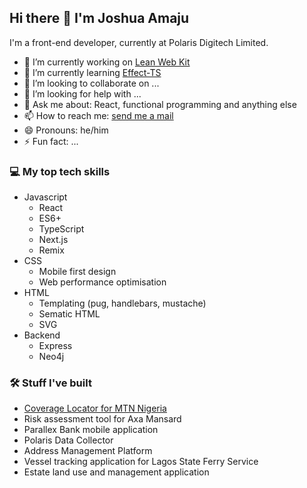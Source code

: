 ## Hi there 👋 I'm Joshua Amaju

I'm a front-end developer, currently at Polaris Digitech Limited.

- 🔭 I’m currently working on [Lean Web Kit](https://github.com/theleanweb/kit/tree/main/packages/core)
- 🌱 I’m currently learning [Effect-TS](https://www.effect.website/)
- 👯 I’m looking to collaborate on ...
- 🤔 I’m looking for help with ...
- 💬 Ask me about: React, functional programming and anything else
- 📫 How to reach me: <a href="mailto:joshsemail4work@gmail.com">send me a mail</a>
- 😄 Pronouns: he/him
- ⚡ Fun fact: ...

### 💻 My top tech skills
- Javascript
  - React
  - ES6+
  - TypeScript
  - Next.js
  - Remix
- CSS
  - Mobile first design
  - Web performance optimisation
- HTML
  - Templating (pug, handlebars, mustache)
  - Sematic HTML
  - SVG
- Backend
  - Express
  - Neo4j

### 🛠️ Stuff I've built
- [Coverage Locator for MTN Nigeria](https://coverage.mtn.ng/)
- Risk assessment tool for Axa Mansard
- Parallex Bank mobile application
- Polaris Data Collector
- Address Management Platform
- Vessel tracking application for Lagos State Ferry Service
- Estate land use and management application
